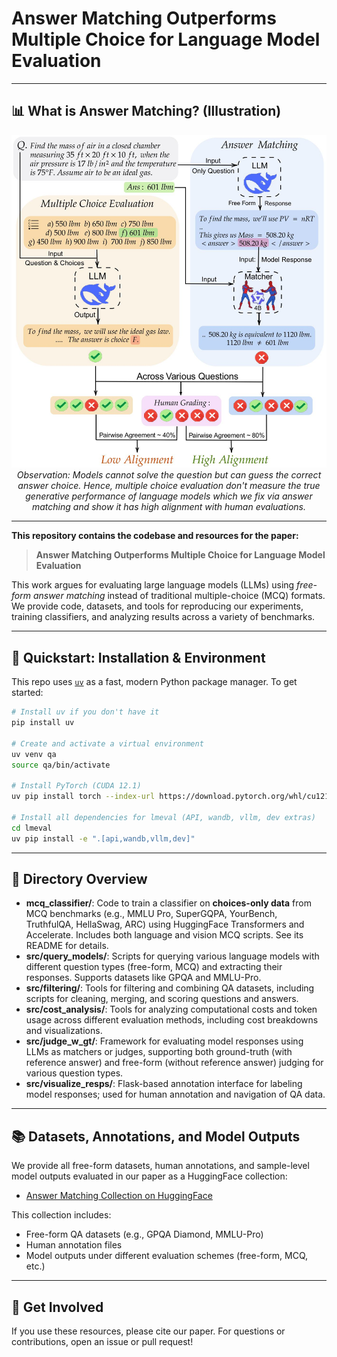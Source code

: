 # Answer Matching Outperforms Multiple Choice for Language Model Evaluation

---

## 📊 What is Answer Matching? (Illustration)

<div align="center">
  <img src="data/mmlu_pro/fig1-illustration4.jpg" alt="Answer Matching vs MCQ Illustration" width="600"/>
  <br/>
  <em>Observation: Models cannot solve the question but can guess the correct answer choice. Hence, multiple choice evaluation don't measure the true generative performance of language models which we fix via answer matching and show it has high alignment with human evaluations.</em>
</div>

---

**This repository contains the codebase and resources for the paper:**

> **Answer Matching Outperforms Multiple Choice for Language Model Evaluation**

This work argues for evaluating large language models (LLMs) using *free-form answer matching* instead of traditional multiple-choice (MCQ) formats. We provide code, datasets, and tools for reproducing our experiments, training classifiers, and analyzing results across a variety of benchmarks.

---

## 🚀 Quickstart: Installation & Environment

This repo uses [`uv`](https://github.com/astral-sh/uv) as a fast, modern Python package manager. To get started:

```bash
# Install uv if you don't have it
pip install uv

# Create and activate a virtual environment
uv venv qa
source qa/bin/activate

# Install PyTorch (CUDA 12.1)
uv pip install torch --index-url https://download.pytorch.org/whl/cu121

# Install all dependencies for lmeval (API, wandb, vllm, dev extras)
cd lmeval
uv pip install -e ".[api,wandb,vllm,dev]"
```


---

## 📂 Directory Overview

- **mcq_classifier/**: Code to train a classifier on <b>choices-only data</b> from MCQ benchmarks (e.g., MMLU Pro, SuperGQPA, YourBench, TruthfulQA, HellaSwag, ARC) using HuggingFace Transformers and Accelerate. Includes both language and vision MCQ scripts. See its README for details.
- **src/query_models/**: Scripts for querying various language models with different question types (free-form, MCQ) and extracting their responses. Supports datasets like GPQA and MMLU-Pro.
- **src/filtering/**: Tools for filtering and combining QA datasets, including scripts for cleaning, merging, and scoring questions and answers.
- **src/cost_analysis/**: Tools for analyzing computational costs and token usage across different evaluation methods, including cost breakdowns and visualizations.
- **src/judge_w_gt/**: Framework for evaluating model responses using LLMs as matchers or judges, supporting both ground-truth (with reference answer) and free-form (without reference answer) judging for various question types.
- **src/visualize_resps/**: Flask-based annotation interface for labeling model responses; used for human annotation and navigation of QA data.

---

## 📚 Datasets, Annotations, and Model Outputs

We provide all free-form datasets, human annotations, and sample-level model outputs evaluated in our paper as a HuggingFace collection:

- [Answer Matching Collection on HuggingFace](https://huggingface.co/collections/nikhilchandak/answer-matching-6866a99934c2a9e625cde219)

This collection includes:
- Free-form QA datasets (e.g., GPQA Diamond, MMLU-Pro)
- Human annotation files
- Model outputs under different evaluation schemes (free-form, MCQ, etc.)

---

## 🤝 Get Involved

If you use these resources, please cite our paper. For questions or contributions, open an issue or pull request!


